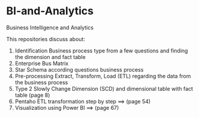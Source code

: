 # BI-and-Analytics
Business Intelligence and Analytics

This repositories discuss about:
1. Identification Business process type from a few questions and finding the dimension and fact table
2. Enterprise Bus Matrix
3. Star Schema according questions business process
4. Pre-processing Extract, Transform, Load (ETL) regarding the data from the business process
5. Type 2 Slowly Change Dimension (SCD) and dimensional table with fact table (page 8)
6. Pentaho ETL transformation step by step ==> (page 54)
7. Visualization using Power BI ==> (page 67)
